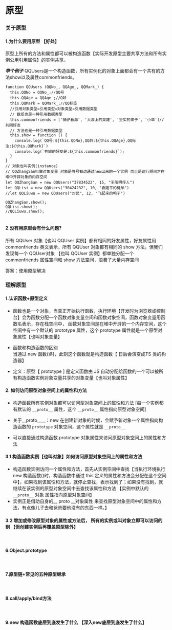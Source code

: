 # 原型

<!--more-->
### 关于原型

#### 1.为什么要用原型 【好处】
原型上所有的方法和属性都可以被构造函数【实际开发原型主要共享方法和所有实例公用引用属性】的实例共享。

***举个例子***
QQUsers是一个构造函数，所有实例化的对象上面都会有一个共有的方法show以及属性commonfriends。
```
function QQUsers (QQNo_, QQAge_, QQMark_) {
  this.QQNo = QQNo_;//QQ号
  this.QQAge = QQAge_;//Q龄
  this.QQMark = QQMark_;//QQ标签
  //引用对象类型=引用类型=对象类型=引用数据类型 
  // 数组也是一种引用数据类型 
  this.commonfriends = ['骑驴看海', '大漠上的英雄', '坚实的果子', '小草']//共同好友
  // 方法也是一种引用数据类型 
  this.show = function () {
    console.log(`QQ号:${this.QQNo},QQ龄:${this.QQAge},QQ标注:${this.QQMark}`)
    console.log(`共同的好友是:${this.commonfriends}`);
  }
}
// 对象也叫实例(instance)
// QQZhangSan叫做对象变量 对象是等号右边通过new出来的一个实例 而且是运行期间才在堆中开辟对象的内存空间
let QQZhangSan = new QQUsers("37834522", 15, "王阳明传人")
let QQLisi = new QQUsers("30424232", 10, "袁隆平的徒弟")
//let QQLiuwu = new QQUsers("刘武", 12, "飞起来的鸭子")

QQZhangSan.show();
QQLisi.show();
//QQLiuwu.show();


```
#### 2.没有用原型会有什么问题?
所有 QQUser 对象【也叫 QQUser 实例】都有相同的好友属性，好友属性用 commonfriends 英文表示，所有 QQUser 对象都有相同的 show 方法。但我们发现每一个 QQUser对象 【也叫 QQUser 实例】都单独分配一个 commonfriends 属性空间和 show 方法空间，浪费了大量内存空间

答案：使用原型解决

### 理解原型

#### 1.认识函数+原型定义

* ​函数也是一个对象，当真正开始执行函数，执行环境【开发时为浏览器或控制台】会为函数分配一个函数对象变量空间和函数对象空间，函数对象变量用函数名表示，存在栈空间中， 函数对象空间是在堆中开辟的一个内存空间，这个空间中有一个默认的 prototype 属性，这个 prototype 属性就是一个原型对象属性【也叫对象变量】  

* 函数和构造函数的区别  
当通过 new 函数()时，此刻这个函数就是构造函数【 日后会演变成TS 类的构造器】 
* 定义：原型【 prototype ] 是定义函数由 JS 自动分配给函数的一个可以被所有构造函数实例对象变量共享的对象变量【也叫对象属性】

#### 2. 如何访问原型对象空间上的属性和方法
* 构造函数所有实例对象都可以访问型对象空间上的属性和方法 [每一个实例都有默认的 `__proto__` 属性，这个 `__proto__` 属性指向原型对象空间]

* 关于__proto____：new 在创建新对象的时候，会赋予新对象一个属性指向构造函数的 `prototype` 对象空间，这个属性就是  `__proto__`

* 可以直接通过构造函数.prototype 对象属性来访问原型对象空间上的属性和方法

#### 3.1 构造函数实例【也叫对象】如何访问原型对象空间上的属性和方法
* 构造函数实例访问一个属性和方法，首先从实例空间中查找【当执行环境执行 new 构造函数()时，构造函数中通过 this 定义的属性和方法会分配在这个空间中】，如果找到该属性和方法，就停止查找，表示找到了；如果没有找到，就继续在该实例的原型对象空间中去查找该属性和方法 【实例中默认的  `__proto__` 对象 属性指向原型对象空间】
* 实例正是借助自身的__ proto __对象属性 来查找原型对象空间中的属性和方法，有点像儿子去和爸爸要他没有的东西一样。】 

#### 3.2  增加或修改原型对象的属性或方法后， 所有的实例或叫对象立即可以访问的到 【但创建实例后再覆盖原型除外】

​

####  6.Object.prototype


​	

#### 7.原型链+常见的五种原型继承


​	

####  8.call/apply/bind方法


​	

#### 9.new 构造函数底层到底发生了什么 【深入new底层到底发生了什么】


​	


​	



